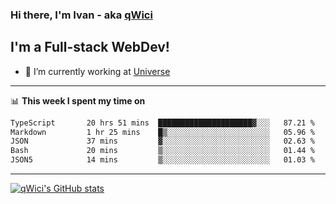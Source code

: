 ### Hi there, I'm Ivan - aka [qWici][website]

## I'm a Full-stack WebDev!
- 🔭 I’m currently working at [Universe][universe]

---

📊 **This week I spent my time on**
<!--START_SECTION:waka-->

```txt
TypeScript       20 hrs 51 mins  █████████████████████▓░░░   87.21 %
Markdown         1 hr 25 mins    █▒░░░░░░░░░░░░░░░░░░░░░░░   05.96 %
JSON             37 mins         ▓░░░░░░░░░░░░░░░░░░░░░░░░   02.63 %
Bash             20 mins         ▒░░░░░░░░░░░░░░░░░░░░░░░░   01.44 %
JSON5            14 mins         ▒░░░░░░░░░░░░░░░░░░░░░░░░   01.03 %
```

<!--END_SECTION:waka-->

---

[![qWici's GitHub stats](https://github-readme-stats.vercel.app/api?username=qWici)](https://github.com/qWici/github-readme-stats)

[website]: https://devkucher.com
[twitter]: https://twitter.com/KucherDev
[linkedin]: https://www.linkedin.com/in/ivankucher
[universe]: https://universeapps.limited
